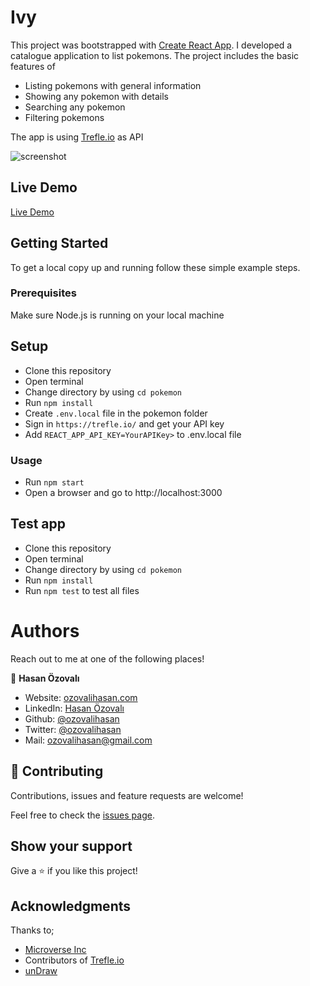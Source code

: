 # Ivy

This project was bootstrapped with [Create React App](https://github.com/facebook/create-react-app).
I developed a catalogue application to list pokemons. The project includes the basic features of
- Listing pokemons with general information
- Showing any pokemon with details
- Searching any pokemon
- Filtering pokemons

The app is using [Trefle.io](https://trefle.io/) as API

![screenshot](./public/Ivy.gif)

## Live Demo
[Live Demo](https://ivy.ozovalihasan.com/)

## Getting Started

To get a local copy up and running follow these simple example steps.

### Prerequisites

Make sure Node.js is running on your local machine


## Setup

- Clone this repository
- Open terminal
- Change directory by using `cd pokemon`
- Run `npm install`
- Create `.env.local` file in the pokemon folder
- Sign in `https://trefle.io/` and get your API key
- Add `REACT_APP_API_KEY=YourAPIKey>` to .env.local file



### Usage

- Run `npm start`
- Open a browser and go to http://localhost:3000

## Test app

- Clone this repository
- Open terminal
- Change directory by using `cd pokemon`
- Run `npm install`
- Run `npm test` to test all files

# Authors

Reach out to me at one of the following places!

👤 **Hasan Özovalı**

- Website: [ozovalihasan.com](ozovalihasan.com)
- LinkedIn: [Hasan Özovalı](https://www.linkedin.com/in/hasan-ozovali/)
- Github: [@ozovalihasan](https://github.com/ozovalihasan)
- Twitter: [@ozovalihasan](https://twitter.com/ozovalihasan)
- Mail: [ozovalihasan@gmail.com](ozovalihasan@gmail.com)


## 🤝 Contributing

Contributions, issues and feature requests are welcome!

Feel free to check the [issues page](issues/).

## Show your support

Give a ⭐️ if you like this project!

## Acknowledgments

Thanks to;

- [Microverse Inc](https://www.microverse.org/)
- Contributors of [Trefle.io](https://trefle.io/)
- [unDraw](https://undraw.co/)